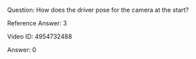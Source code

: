 Question: How does the driver pose for the camera at the start?

Reference Answer: 3

Video ID: 4954732488

Answer: 0

